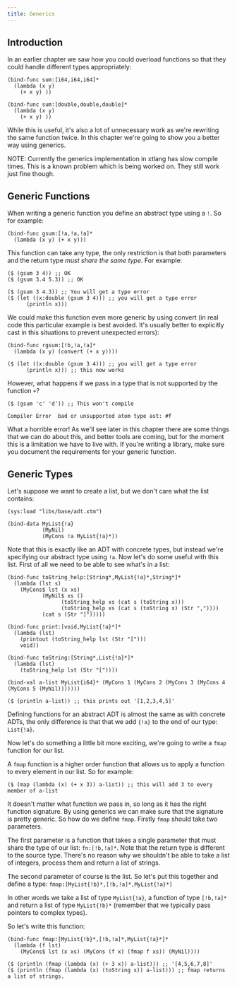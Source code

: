 ```yaml
---
title: Generics
---
```


## Introduction

In an earlier chapter we saw how you could overload functions so that they could handle different types appropriately:

~~~~ sourceCode
(bind-func sum:[i64,i64,i64]*
  (lambda (x y)
    (+ x y) ))

(bind-func sum:[double,double,double]*
  (lambda (x y)
    (+ x y) ))
~~~~

While this is useful, it's also a lot of unnecessary work as we're rewriting the same function twice. In this chapter we're going to show you a better way using generics.

NOTE: Currently the generics implementation in xtlang has slow compile times. This is a known problem which is being worked on. They still work just fine though.

## Generic Functions

When writing a generic function you define an abstract type using a `!`. So for example:

~~~~ sourceCode
(bind-func gsum:[!a,!a,!a]*
  (lambda (x y) (+ x y)))
~~~~

This function can take any type, the only restriction is that both parameters and the return type _must share the same type_. For example:

~~~~ sourceCode
($ (gsum 3 4)) ;; OK
($ (gsum 3.4 5.3)) ;; OK

($ (gsum 3 4.3)) ;; You will get a type error
($ (let ((x:double (gsum 3 4))) ;; you will get a type error
      (println x)))
~~~~

We could make this function even more generic by using convert (in real code this particular example is best avoided. It's usually better to explicitly cast in this situations to prevent unexpected errors):

~~~~ sourceCode
(bind-func rgsum:[!b,!a,!a]*
  (lambda (x y) (convert (+ x y))))

($ (let ((x:double (gsum 3 4))) ;; you will get a type error
      (println x))) ;; this now works
~~~~

However, what happens if we pass in a type that is not supported by the function `+`?

~~~~ sourceCode
($ (gsum 'c' 'd')) ;; This won't compile
~~~~

`Compiler Error  bad or unsupported atom type ast: #f`

What a horrible error! As we'll see later in this chapter there are some things that we can do about this, and better tools are coming, but for the moment this is a limitation we have to live with. If you're writing a library, make sure you document the requirements for your generic function.

## Generic Types

Let's suppose we want to create a list, but we don't care what the list contains:

~~~~ sourceCode
(sys:load "libs/base/adt.xtm")

(bind-data MyList{!a}
           (MyNil)
           (MyCons !a MyList{!a}*))
~~~~

Note that this is exactly like an ADT with concrete types, but instead we're specifying our abstract type using `!a`. Now let's do some useful with this list. First of all we need to be able to see what's in a list:

~~~~ sourceCode
(bind-func toString_help:[String*,MyList{!a}*,String*]*
  (lambda (lst s)
    (MyCons$ lst (x xs)
           (MyNil$ xs ()
                 (toString_help xs (cat s (toString x)))
                 (toString_help xs (cat s (toString x) (Str ","))))
           (cat s (Str "]")))))

(bind-func print:[void,MyList{!a}*]*
  (lambda (lst)
    (printout (toString_help lst (Str "[")))
    void))

(bind-func toString:[String*,List{!a}*]*
  (lambda (lst)
    (toString_help lst (Str "["))))

(bind-val a-list MyList{i64}* (MyCons 1 (MyCons 2 (MyCons 3 (MyCons 4 (MyCons 5 (MyNil)))))))

($ (println a-list)) ;; this prints out '[1,2,3,4,5]'
~~~~

Defining functions for an abstract ADT is almost the same as with concrete ADTs, the only difference is that that we add `{!a}` to the end of our type: `List{!a}`.

Now let's do something a little bit more exciting, we're going to write a `fmap` function for our list.

A `fmap` function is a higher order function that allows us to apply a function to every element in our list. So for example:

~~~~ sourceCode
($ (map (lambda (x) (+ x 3)) a-list)) ;; this will add 3 to every member of a-list
~~~~

It doesn't matter what function we pass in, so long as it has the right function signature. By using generics we can make sure that the signature is pretty generic. So how do we define `fmap`. Firstly `fmap` should take two parameters.

The first parameter is a function that takes a single parameter that must share the type of our list: `fn:[!b,!a]*`. Note that the return type is different to the source type. There's no reason why we shouldn't be able to take a list of integers, process them and return a list of strings.

The second parameter of course is the list. So let's put this together and define a type: `fmap:[MyList{!b}*,[!b,!a]*,MyList{!a}*]`

In other words we take a list of type `MyList{!a}`, a function of type `[!b,!a]*` and return a list of type `MyList{!b}*` (remember that we typically pass pointers to complex types).

So let's write this function:
~~~~ sourceCode
(bind-func fmap:[MyList{!b}*,[!b,!a]*,MyList{!a}*]*
  (lambda (f lst)
    (MyCons$ lst (x xs) (MyCons (f x) (fmap f xs)) (MyNil))))

($ (println (fmap (lambda (x) (+ 3 x)) a-list))) ;; '[4,5,6,7,8]'
($ (println (fmap (lambda (x) (toString x)) a-list))) ;; fmap returns a list of strings.
~~~~

